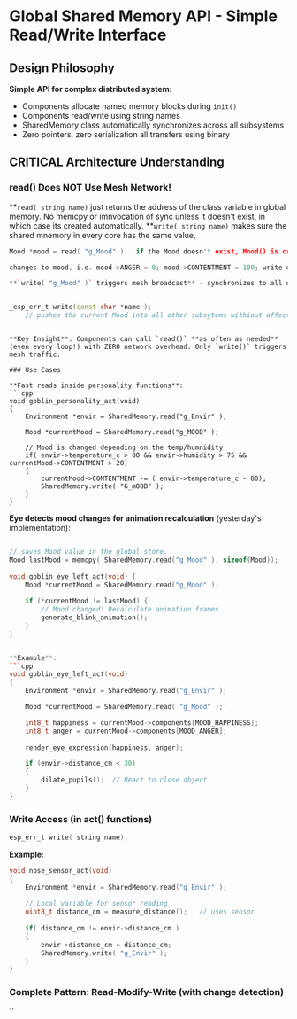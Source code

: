 # Global Shared Memory API - Simple Read/Write Interface

## Design Philosophy

**Simple API for complex distributed system:**
- Components allocate named memory blocks during `init()`
- Components read/write using string names
- SharedMemory class automatically synchronizes across all subsystems
- Zero pointers, zero serialization all transfers using binary

## CRITICAL Architecture Understanding

### read() Does NOT Use Mesh Network!

**`read( string name)` just returns the address of the class variable in global memory.  No memcpy or imnvocation of sync unless it doesn't exist, in which case its created automatically.
**`write( string name)` makes sure the shared mnemory in every core has the same value, 

```cpp
Mood *mood = read( "g_Mood" );  if the Mood doesn't exist, Mood() is created and automatically syncronized across all subsystems

changes to mood, i.e. mood->ANGER = 0; mood->CONTENTMENT = 100;	write directly into the memory buffer allocated for     

**`write( "g_Mood" )` triggers mesh broadcast** - synchronizes to all other subsystems:


_esp_err_t write(const char *name );
	// pushes the current Mood into all other subsytems withiout affecting anything else.

```
```

**Key Insight**: Components can call `read()` **as often as needed** (even every loop!) with ZERO network overhead. Only `write()` triggers mesh traffic.

### Use Cases

**Fast reads inside personality functions**:
```cpp
void goblin_personality_act(void) 
{
    Environment *envir = SharedMemory.read("g_Envir" );
    
    Mood *currentMood = SharedMemory.read("g_MOOD" );
	
	// Mood is changed depending on the temp/humnidity
	if( envir->temperature_c > 80 && envir->humidity > 75 && currentMood->CONTENTMENT > 20)
	{
		currentMood->CONTENTMENT -= ( envir->temperature_c - 80);
		SharedMemory.write( "G_mOOD" );
	}
}
```

**Eye detects mood changes for animation recalculation** (yesterday's implementation):
```cpp

// saves Mood value in the global store.
Mood lastMood = memcpy( SharedMemory.read("g_Mood" ), sizeof(Mood));
 
void goblin_eye_left_act(void) {
    Mood *currentMood = SharedMemory.read("g_Mood" );
    
    if (*currentMood != lastMood) {
        // Mood changed! Recalculate animation frames
        generate_blink_animation();
    }
}


**Example**:
```cpp
void goblin_eye_left_act(void) 
{
    Environment *envir = SharedMemory.read("g_Envir" );

    Mood *currentMood = SharedMemory.read( "g_Mood" );'

    int8_t happiness = currentMood->components[MOOD_HAPPINESS];
    int8_t anger = currentMood->components[MOOD_ANGER];
        
    render_eye_expression(happiness, anger);

	if (envir->distance_cm < 30) 
	{
		dilate_pupils();  // React to close object
    }
}
```

### Write Access (in act() functions)

```c
esp_err_t write( string name);
```


**Example**:
```cpp
void nose_sensor_act(void)
{
    Environment *envir = SharedMemory.read("g_Envir" );
	
    // Local variable for sensor reading
    uint8_t distance_cm = measure_distance();   // uses sensor
    
	if( distance_cm != envir->distance_cm )
	{
		envir->distance_cm = distance_cm;
		SharedMemory.write( "g_Envir" );
	}
}
```

### Complete Pattern: Read-Modify-Write (with change detection)

``

